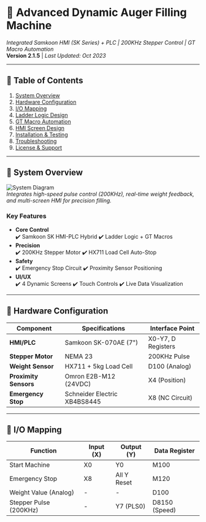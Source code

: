 # 🚀 Advanced Dynamic Auger Filling Machine  
*Integrated Samkoon HMI (SK Series) + PLC | 200KHz Stepper Control | GT Macro Automation*  
**Version 2.1.5** | *Last Updated: Oct 2023*

---

## 📜 Table of Contents
1. [System Overview](#-system-overview)
2. [Hardware Configuration](#-hardware-configuration)
3. [I/O Mapping](#-io-mapping)
4. [Ladder Logic Design](#-ladder-logic-design)
5. [GT Macro Automation](#-gt-macro-automation)
6. [HMI Screen Design](#-hmi-screen-design)
7. [Installation & Testing](#-installation--testing)
8. [Troubleshooting](#-troubleshooting)
9. [License & Support](#-license--support)

---

## 🧩 System Overview
![System Diagram](https://via.placeholder.com/1024x400.png?text=HMI+PLC+Auger+Architecture)  
*Integrates high-speed pulse control (200KHz), real-time weight feedback, and multi-screen HMI for precision filling.*

### Key Features
- **Core Control**  
  ✔️ Samkoon SK HMI-PLC Hybrid ✔️ Ladder Logic + GT Macros  
- **Precision**  
  ✔️ 200KHz Stepper Motor ✔️ HX711 Load Cell Auto-Stop  
- **Safety**  
  ✔️ Emergency Stop Circuit ✔️ Proximity Sensor Positioning  
- **UI/UX**  
  ✔️ 4 Dynamic Screens ✔️ Touch Controls ✔️ Live Data Visualization  

---

## 🔌 Hardware Configuration
| Component              | Specifications               | Interface Point |
|------------------------|------------------------------|-----------------|
| **HMI/PLC**            | Samkoon SK-070AE (7")        | X0-Y7, D Registers |
| **Stepper Motor**      | NEMA 23 | 200KHz Pulse    | PLS0 (Y7)       |
| **Weight Sensor**      | HX711 + 5kg Load Cell        | D100 (Analog)   |
| **Proximity Sensors**  | Omron E2B-M12 (24VDC)        | X4 (Position)   |
| **Emergency Stop**     | Schneider Electric XB4BS8445 | X8 (NC Circuit) |

---

## 🔧 I/O Mapping
| Function               | Input (X) | Output (Y) | Data Register |
|------------------------|-----------|------------|---------------|
| Start Machine          | X0        | Y0         | M100          |
| Emergency Stop         | X8        | All Y Reset| M120          |
| Weight Value (Analog)  | -         | -          | D100          |
| Stepper Pulse (200KHz) | -         | Y7 (PLS0)  | D8150 (Speed) |
